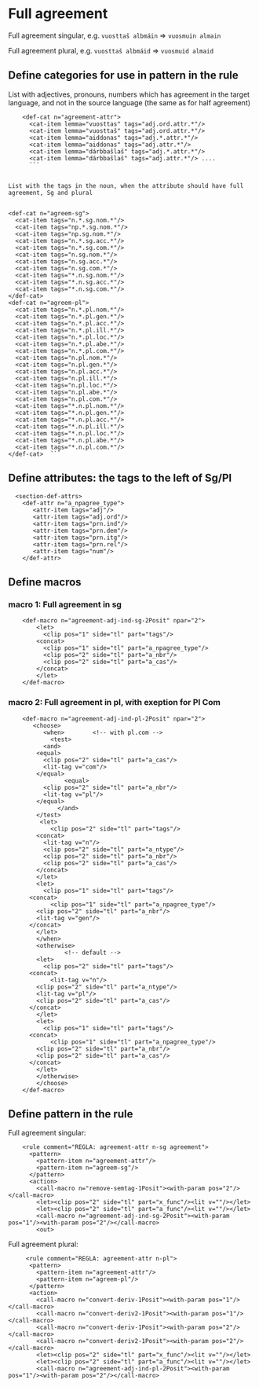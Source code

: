 # Full agreement

Full agreement singular, e.g. `vuosttaš albmáin` => `vuosmuin almain`

Full agreement plural, e.g. `vuosttaš albmáid` => `vuosmuid almaid`

## Define categories for use in pattern in the rule

List with adjectives, pronouns, numbers which has agreement in the target language, and not in the source language (the same as for half agreement)

````<section-def-cats>
    <def-cat n="agreement-attr">
      <cat-item lemma="vuosttas" tags="adj.ord.attr.*"/>
      <cat-item lemma="vuosttaš" tags="adj.ord.attr.*"/>
      <cat-item lemma="aiddonas" tags="adj.*.attr.*"/>
      <cat-item lemma="aiddonas" tags="adj.attr.*"/>
      <cat-item lemma="dárbbašlaš" tags="adj.*.attr.*"/>
      <cat-item lemma="dárbbašlaš" tags="adj.attr.*"/> ....
      ```


List with the tags in the noun, when the attribute should have full agreement, Sg and plural


````

    <def-cat n="agreem-sg">
      <cat-item tags="n.*.sg.nom.*"/>
      <cat-item tags="np.*.sg.nom.*"/>
      <cat-item tags="np.sg.nom.*"/>
      <cat-item tags="n.*.sg.acc.*"/>
      <cat-item tags="n.*.sg.com.*"/>
      <cat-item tags="n.sg.nom.*"/>
      <cat-item tags="n.sg.acc.*"/>
      <cat-item tags="n.sg.com.*"/>
      <cat-item tags="*.n.sg.nom.*"/>
      <cat-item tags="*.n.sg.acc.*"/>
      <cat-item tags="*.n.sg.com.*"/>
    </def-cat>
    <def-cat n="agreem-pl">
      <cat-item tags="n.*.pl.nom.*"/>
      <cat-item tags="n.*.pl.gen.*"/>
      <cat-item tags="n.*.pl.acc.*"/>
      <cat-item tags="n.*.pl.ill.*"/>
      <cat-item tags="n.*.pl.loc.*"/>
      <cat-item tags="n.*.pl.abe.*"/>
      <cat-item tags="n.*.pl.com.*"/>
      <cat-item tags="n.pl.nom.*"/>
      <cat-item tags="n.pl.gen.*"/>
      <cat-item tags="n.pl.acc.*"/>
      <cat-item tags="n.pl.ill.*"/>
      <cat-item tags="n.pl.loc.*"/>
      <cat-item tags="n.pl.abe.*"/>
      <cat-item tags="n.pl.com.*"/>
      <cat-item tags="*.n.pl.nom.*"/>
      <cat-item tags="*.n.pl.gen.*"/>
      <cat-item tags="*.n.pl.acc.*"/>
      <cat-item tags="*.n.pl.ill.*"/>
      <cat-item tags="*.n.pl.loc.*"/>
      <cat-item tags="*.n.pl.abe.*"/>
      <cat-item tags="*.n.pl.com.*"/>
    </def-cat>  ```

## Define attributes: the tags to the left of Sg/Pl

```
  <section-def-attrs>
    <def-attr n="a_npagree_type">
       <attr-item tags="adj"/>
       <attr-item tags="adj.ord"/>
       <attr-item tags="prn.ind"/>
       <attr-item tags="prn.dem"/>
       <attr-item tags="prn.itg"/>
       <attr-item tags="prn.rel"/>
       <attr-item tags="num"/>
    </def-attr>
```

## Define macros

### macro 1: Full agreement in sg

```
    <def-macro n="agreement-adj-ind-sg-2Posit" npar="2">
        <let>
          <clip pos="1" side="tl" part="tags"/>
		<concat>
		  <clip pos="1" side="tl" part="a_npagree_type"/>
		  <clip pos="2" side="tl" part="a_nbr"/>
		  <clip pos="2" side="tl" part="a_cas"/>
		</concat>
        </let>
    </def-macro>
```

### macro 2: Full agreement in pl, with exeption for Pl Com

```
    <def-macro n="agreement-adj-ind-pl-2Posit" npar="2">
       <choose>
          <when>        <!-- with pl.com -->
            <test>
	      <and>
		<equal>
		  <clip pos="2" side="tl" part="a_cas"/>
		  <lit-tag v="com"/>
		</equal>
                <equal>
		  <clip pos="2" side="tl" part="a_nbr"/>
		  <lit-tag v="pl"/>
		</equal>
              </and>
	    </test>
         <let>
            <clip pos="2" side="tl" part="tags"/>
	    <concat>
	      <lit-tag v="n"/>
	      <clip pos="2" side="tl" part="a_ntype"/>
	      <clip pos="2" side="tl" part="a_nbr"/>
	      <clip pos="2" side="tl" part="a_cas"/>
	    </concat>
        </let>
        <let>
          <clip pos="1" side="tl" part="tags"/>
	  <concat>
            <clip pos="1" side="tl" part="a_npagree_type"/>
	    <clip pos="2" side="tl" part="a_nbr"/>
	    <lit-tag v="gen"/>
	  </concat>
        </let>
        </when>
        <otherwise>
                <!-- default -->
        <let>
       	  <clip pos="2" side="tl" part="tags"/>
	  <concat>
            <lit-tag v="n"/>
	    <clip pos="2" side="tl" part="a_ntype"/>
	    <lit-tag v="pl"/>
	    <clip pos="2" side="tl" part="a_cas"/>
	  </concat>
        </let>
        <let>
          <clip pos="1" side="tl" part="tags"/>
	  <concat>
            <clip pos="1" side="tl" part="a_npagree_type"/>
	    <clip pos="2" side="tl" part="a_nbr"/>
	    <clip pos="2" side="tl" part="a_cas"/>
	  </concat>
        </let>
        </otherwise>
        </choose>
    </def-macro>
```

## Define pattern in the rule

Full agreement singular:

```
    <rule comment="REGLA: agreement-attr n-sg agreement">
      <pattern>
        <pattern-item n="agreement-attr"/>
        <pattern-item n="agreem-sg"/>
      </pattern>
      <action>
        <call-macro n="remove-semtag-1Posit"><with-param pos="2"/></call-macro>
        <let><clip pos="2" side="tl" part="x_func"/><lit v=""/></let>
        <let><clip pos="2" side="tl" part="a_func"/><lit v=""/></let>
        <call-macro n="agreement-adj-ind-sg-2Posit"><with-param pos="1"/><with-param pos="2"/></call-macro>
        <out>
```

Full agreement plural:

```
     <rule comment="REGLA: agreement-attr n-pl">
      <pattern>
        <pattern-item n="agreement-attr"/>
        <pattern-item n="agreem-pl"/>
      </pattern>
      <action>
        <call-macro n="convert-deriv-1Posit"><with-param pos="1"/></call-macro>
        <call-macro n="convert-deriv2-1Posit"><with-param pos="1"/></call-macro>
        <call-macro n="convert-deriv-1Posit"><with-param pos="2"/></call-macro>
        <call-macro n="convert-deriv2-1Posit"><with-param pos="2"/></call-macro>
        <let><clip pos="2" side="tl" part="x_func"/><lit v=""/></let>
        <let><clip pos="2" side="tl" part="a_func"/><lit v=""/></let>
        <call-macro n="agreement-adj-ind-pl-2Posit"><with-param pos="1"/><with-param pos="2"/></call-macro>
```
